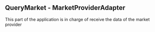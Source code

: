 ## QueryMarket - MarketProviderAdapter

This part of the application is in charge of receive the data of the market provider
